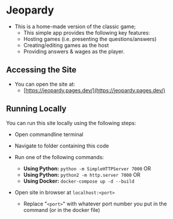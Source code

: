 # Jeopardy
* This is a home-made version of the classic game;
	* This simple app provides the following key features:
	* Hosting games (i.e. presenting the questions/answers)
	* Creating/editing games as the host
	* Providing answers &amp; wages as the player.

## Accessing the Site
* You can open the site at:
	* [https://jeopardy.pages.dev/](https://jeopardy.pages.dev/)


## Running Locally
You can run this site locally using the following steps:

* Open commandline terminal 
* Navigate to folder containing this code
* Run one of the following commands: 
	* **Using Python:** `python -m SimpleHTTPServer 7000`
	 OR
	* **Using Python:** `python2 -m http.server 7000`
	 OR
	* **Using Docker:** `docker-compose up -d --build`

* Open site in browser at `localhost:<port>`
	* Replace "`<port>`" with whatever port number you put in the command (or in the docker file)